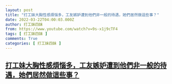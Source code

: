 ```yaml
---
layout: post
title: "打工妹大胸性感煩惱多，工友嫉妒遭到他們非一般的待遇，她們居然做這些事？"
date: 2022-03-22T04:00:03.000Z
author: 打工妹四妹
from: https://www.youtube.com/watch?v=9s-x1j9cTF4
tags: [ 打工妹四妹 ]
comments: True
categories: [ 打工妹四妹 ]
---
```

<!--1647921603000-->
[打工妹大胸性感煩惱多，工友嫉妒遭到他們非一般的待遇，她們居然做這些事？](https://www.youtube.com/watch?v=9s-x1j9cTF4)
------

<div>

</div>
